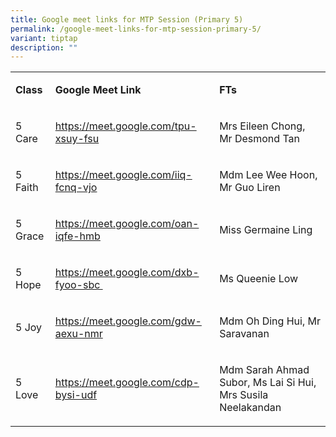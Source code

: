 ```yaml
---
title: Google meet links for MTP Session (Primary 5)
permalink: /google-meet-links-for-mtp-session-primary-5/
variant: tiptap
description: ""
---
```

<table style="minWidth: 75px">
<colgroup>
<col>
<col>
<col>
</colgroup>
<tbody>
<tr>
<td rowspan="1" colspan="1">
<p><strong>Class</strong>
</p>
</td>
<td rowspan="1" colspan="1">
<p><strong>Google Meet Link&nbsp;</strong>
</p>
</td>
<td rowspan="1" colspan="1">
<p><strong>FTs</strong>
</p>
</td>
</tr>
<tr>
<td rowspan="1" colspan="1">
<p>5 Care</p>
</td>
<td rowspan="1" colspan="1">
<p><a href="https://meet.google.com/tpu-xsuy-fsu" rel="noopener noreferrer nofollow" target="_blank">https://meet.google.com/tpu-xsuy-fsu</a>
</p>
</td>
<td rowspan="1" colspan="1">
<p>Mrs Eileen Chong, Mr Desmond Tan</p>
</td>
</tr>
<tr>
<td rowspan="1" colspan="1">
<p>5 Faith</p>
</td>
<td rowspan="1" colspan="1">
<p><a href="https://meet.google.com/iiq-fcnq-vjo" rel="noopener noreferrer nofollow" target="_blank">https://meet.google.com/iiq-fcnq-vjo</a>
</p>
</td>
<td rowspan="1" colspan="1">
<p>Mdm Lee Wee Hoon, Mr Guo Liren</p>
</td>
</tr>
<tr>
<td rowspan="1" colspan="1">
<p>5 Grace</p>
</td>
<td rowspan="1" colspan="1">
<p><a href="https://meet.google.com/oan-iqfe-hmb" rel="noopener noreferrer nofollow" target="_blank">https://meet.google.com/oan-iqfe-hmb</a>
</p>
</td>
<td rowspan="1" colspan="1">
<p>Miss Germaine Ling</p>
</td>
</tr>
<tr>
<td rowspan="1" colspan="1">
<p>5 Hope</p>
</td>
<td rowspan="1" colspan="1">
<p><a href="https://meet.google.com/dxb-fyoo-sbc" rel="noopener noreferrer nofollow" target="_blank">https://meet.google.com/dxb-fyoo-sbc&nbsp;</a>
</p>
</td>
<td rowspan="1" colspan="1">
<p>Ms Queenie Low</p>
</td>
</tr>
<tr>
<td rowspan="1" colspan="1">
<p>5 Joy</p>
</td>
<td rowspan="1" colspan="1">
<p><a href="https://meet.google.com/gdw-aexu-nmr" rel="noopener noreferrer nofollow" target="_blank">https://meet.google.com/gdw-aexu-nmr</a>
</p>
</td>
<td rowspan="1" colspan="1">
<p>Mdm Oh Ding Hui, Mr Saravanan</p>
</td>
</tr>
<tr>
<td rowspan="1" colspan="1">
<p>5 Love</p>
</td>
<td rowspan="1" colspan="1">
<p><a href="https://meet.google.com/cdp-bysi-udf" rel="noopener noreferrer nofollow" target="_blank">https://meet.google.com/cdp-bysi-udf</a>
</p>
</td>
<td rowspan="1" colspan="1">
<p>Mdm Sarah Ahmad Subor, Ms Lai Si Hui, Mrs Susila Neelakandan</p>
</td>
</tr>
</tbody>
</table>
<p></p>
